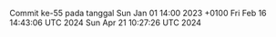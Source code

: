 Commit ke-55 pada tanggal Sun Jan 01 14:00 2023 +0100
Fri Feb 16 14:43:06 UTC 2024
Sun Apr 21 10:27:26 UTC 2024
